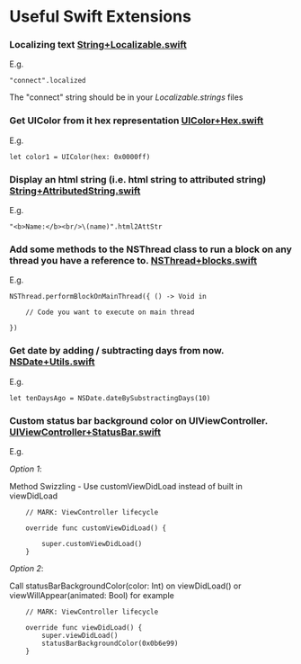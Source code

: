 # Useful Swift Extensions 

### Localizing text <a target="_blank" href="https://gist.github.com/pablogm/4ad14e100416d6a804aa">String+Localizable.swift</a>

E.g.

```
"connect".localized
```

The "connect" string should be in your *Localizable.strings* files

### Get UIColor from it hex representation  <a target="_blank" href="https://gist.github.com/pablogm/206fe8e4ae04b8fdb062">UIColor+Hex.swift</a>

E.g.

```
let color1 = UIColor(hex: 0x0000ff)
```

### Display an html string (i.e. html string to attributed string)   <a target="_blank" href="https://gist.github.com/pablogm/6d55c4ab921964aa508f">String+AttributedString.swift</a>

E.g.

```
"<b>Name:</b><br/>\(name)".html2AttStr
```

### Add some methods to the NSThread class to run a block on any thread you have a reference to. <a target="_blank" href="https://gist.github.com/pablogm/d20120a97912fea44bed">NSThread+blocks.swift</a>

E.g.

```
NSThread.performBlockOnMainThread({ () -> Void in

    // Code you want to execute on main thread            
            
})
```

### Get date by adding / subtracting days from now. <a target="_blank" href="https://gist.github.com/pablogm/b18618fa1e33b441fa98">NSDate+Utils.swift</a>

E.g.

```
let tenDaysAgo = NSDate.dateBySubstractingDays(10)
```

### Custom status bar background color on UIViewController. <a target="_blank" href="https://gist.github.com/pablogm/8906e68d950747888343">UIViewController+StatusBar.swift</a>

E.g.

*Option 1*:

Method Swizzling - Use customViewDidLoad instead of built in viewDidLoad
```
    // MARK: ViewController lifecycle
    
    override func customViewDidLoad() {
        
        super.customViewDidLoad()
    }
```

*Option 2*:

Call statusBarBackgroundColor(color: Int) on viewDidLoad() or viewWillAppear(animated: Bool) for example

```
    // MARK: ViewController lifecycle
    
    override func viewDidLoad() {
        super.viewDidLoad()
        statusBarBackgroundColor(0x0b6e99)
    }
```
